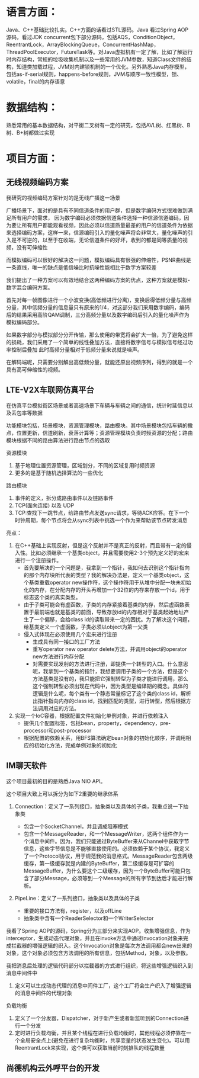 

# 语言方面：

Java、C++基础比较扎实。C++方面的话看过STL源码。Java 看过Spring AOP源码，看过JDK concurrent包下部分源码，包括AQS，ConditionObject，ReentrantLock，ArrayBlockingQueue，ConcurrentHashMap，ThreadPoolExecutor，FutureTask等。对Java虚拟机有一定了解，比如了解运行时内存结构，常规的垃圾收集机制以及一些常用的JVM参数，知道Class文件的结构，知道类加载过程，JVM对内建锁机制的一个优化。另外熟悉Java内存模型，包括as-if-serial规则，happens-before规则，JVM与顺序一致性模型，锁、volatile，final的内存语意

# 数据结构：

熟悉常用的基本数据结构，对平衡二叉树有一定的研究，包括AVL树、红黑树、B树、B+树都做过实现

# 项目方面：

## 无线视频编码方案

我研究的视频编码方案针对的是无线广播这一场景

广播场景下，面对的是具有不同信道条件的用户群，但是数字编码方式很难做到满足所有用户的需求，
因为数字编码必须依据信道条件选择一种信源信道编码，因为要让所有用户都能观看视频，因此必须以信道质量最差的用户的信道条件为依据来选择编码方案，这样一来，信源编码引入的量化噪声将会非常大，量化噪声的引入是不可逆的，以至于在收端，无论信道条件的好坏，收到的都是同等质量的视频，没有可伸缩性


而模拟编码可以很好的解决这一问题，模拟编码具有很强的伸缩性，PSNR曲线是一条直线，唯一的缺点是低信噪比时抗噪性能相比于数字方案较差

我们提出了一种方案可以有效地结合这两种编码方案的优点，这种方案就是模拟-数字混合编码方案。

首先对每一帧图像进行一个小波变换(高低频进行分离)，变换后得低频分量与高频分量，其中低频分量的信息量只有原来的1/4，对这部分我们采用数字编码，编码后的结果采用高阶QAM调制，三分高频分量以及数字编码后引入的量化噪声作为模拟编码部分。

如果数字部分与模拟部分分开传输，那么使用的带宽将会扩大一倍，为了避免这样的损耗，我们采用了一个简单的线性叠加方法，直接将数字信号与模拟信号经过功率控制后叠加
此时高频分量相对于低频分量来说就是噪声。

在解码端呢，只需要分别解出高低频分量，就能还原出视频序列，得到的就是一个具有高可伸缩性的视频。


## LTE-V2X车联网仿真平台

在仿真平台模拟街区场景或者高速场景下车辆与车辆之间的通信，统计时延信息以及丢包率等数据

功能模块包括，场景模块，资源管理模块，路由模块。其中场景模块包括车辆的撒点，位置更新，信道刷新，衰落计算等；资源管理模块负责时频资源的分配；路由模块根据不同的路由算法进行路由节点的选取

资源模块
1. 基于地理位置资源管理，区域划分，不同的区域复用时频资源
2. 更多的是基于随机选择算法的一些优化


路由模块
1. 事件的定义，拆分成路由事件以及链路事件
2. TCP(面向连接) 以及 UDP
3. TCP:查找下一跳节点，给路由节点发送sync请求，等待ACK应答。在下一个时钟周期，每个节点将会从sync列表中挑选一个作为来帮助该节点转发消息


亮点：
1. 在C++基础上实现反射，但是这个反射并不是真正的反射，而且带有一定的侵入性。比如必须继承一个基类object，并且需要使用2-3个预先定义好的宏来进行一个注册操作。
	* 首先要解决的一个问题是，我拿到一个指针，我如何去识别这个指针指向的那个内存块所代表的类型？我的解决办法是，定义一个基类object，这个基类重载operator new操作符，这个操作符用于从堆中分配一块未初始化的内存，在分配内存的开头再增加一个32位的内存来存放一个id，用于标志这个类的真实类型。
	* 由于子类可能会有虚函数，子类的内存紧接着基类的内存，然后虚函数表置于最前端也就是基类的前面，导致存放id的内存相对于基类起始地址产生了一个偏移，会给class id的读取带来一定的困扰。为了解决这个问题，给基类定义一个虚函数，子类必须以object为第一父类
	* 侵入式体现在必须使用几个宏来进行注册
		* 生成具有同一接口的工厂方法
		* 重写operator new operator delete方法，并调用object的operator new方法进行内存分配
		* 对需要实现发射的方法进行注册，即提供一个转型的入口。什么意思呢，我拿到一个基类的指针，我想要调用子类的一个方法，但是这个方法基类是没有的，我只能把它强制转型为子类才能进行调用，那么这个强制转型必须出现在代码中，因为类型是编译期的概念。具体的逻辑是什么呢，每个类有一个静态常量标记了这个类的class id，解析出指针指向内存的class id，找到匹配的类型，进行转型，然后根据方法调用对应的方法。
1. 实现一个IoC容器，根据配置文件初始化单例对象，并进行依赖注入
	* 提供几个配置标签，包括bean，property，dependency，pre-processor和post-processor
	* 根据配置的依赖关系，用BFS算法确定bean对象的初始化顺序，并调用相应的初始化方法，完成单例对象的初始化



## IM聊天软件

这个项目最初的目的是熟悉Java NIO API。

这个项目大致上可以拆分为如下2重要的继承体系

1. Connection：定义了一系列接口，抽象类以及具体的子类，我重点说一下抽象类
	* 包含一个SocketChannel，并且调成阻塞模式
	* 包含一个MessageReader，和一个MessageWriter，这两个组件作为一个消息中间件。因为，我们只能通过ByteBuffer来从Channel中获取字节信息，这些字节信息是不能够直接使用的。必须依赖于某个协议，我定义了一个Protocol协议，用于规范我的消息格式。MessageReader包含两级缓存，第一级缓存就是内建的ByteBuffer，第二级缓存是可扩容的MessageBuffer，为什么要这个二级缓存，因为一个ByteBuffer可能只包含了部分Message，必须等到一个Message的所有字节到达后才能进行解析。

2. PipeLine：定义了一系列接口，抽象类以及具体的子类
	* 重要的接口方法有，register，以及offLine
	* 抽象类中含有一个ReaderSelector和一个WriterSelector


我看了Spring AOP的源码，Spring分为三部分来实现AOP。收集增强信息，作为interceptor，生成动态代理对象，并且在invoke方法中通过Invocation对象来完成拦截器的增强逻辑的织入。这个Invocation对象是每次方法调用都会new出来的对象，这个对象必须包含方法调用的所有信息，包括Method，对象，以及参数。

我把消息后处理的逻辑代码部分以拦截器的方式进行组织，将这些增强逻辑织入到消息中间件中
1. 定义可以生成动态代理的消息中间件工厂，这个工厂将会生产织入了增强逻辑的消息中间件的代理对象


负载均衡

1. 定义了一个分发器，Dispatcher，对于新产生或者新监听到的Connection进行一个分发
1. 定时进行负载均衡，并且某个线程在进行负载均衡时，其他线程必须停靠在一个全局安全点上(避免在进行复杂均衡时，共享变量的状态发生变化)。可以用ReentrantLock来实现，这个类可以获取当前时刻排队的线程数量



## 尚德机构云外呼平台的开发


